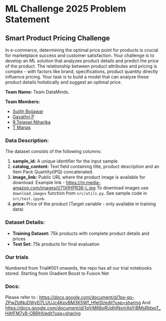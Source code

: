 # ML Challenge 2025 Problem Statement

## Smart Product Pricing Challenge

In e-commerce, determining the optimal price point for products is crucial for marketplace success and customer satisfaction. Your challenge is to develop an ML solution that analyzes product details and predict the price of the product. The relationship between product attributes and pricing is complex - with factors like brand, specifications, product quantity directly influence pricing. Your task is to build a model that can analyze these product details holistically and suggest an optimal price.

**Team Name:** Team DataMinds.

**Team Members:** 
- [Sujith Bojjawar](https://www.linkedin.com/in/sujith-bojjawar-26b820256/)
- [Gayathri P](https://www.linkedin.com/in/gayathri-pch/)
- [R.Tejaswi Niharika](https://in.linkedin.com/in/relli-tejaswi-niharika-032696295)
- [T Manas ](https://in.linkedin.com/in/t-manas-chakravarty-91958224b)  


### Data Description:

The dataset consists of the following columns:

1. **sample_id:** A unique identifier for the input sample
2. **catalog_content:** Text field containing title, product description and an Item Pack Quantity(IPQ) concatenated.
3. **image_link:** Public URL where the product image is available for download. 
   Example link - https://m.media-amazon.com/images/I/71XfHPR36-L.jpg
   To download images use `download_images` function from `src/utils.py`. See sample code in `src/test.ipynb`.
4. **price:** Price of the product (Target variable - only available in training data)

### Dataset Details:

- **Training Dataset:** 75k products with complete product details and prices
- **Test Set:** 75k products for final evaluation

### Our trials 
Numbered from Trial#001 onwards, the repo has all our trial notebooks stored. Starting from Gradient Boost to Fusion Net

### Docs:
Please refer to : https://docs.google.com/document/d/1px-qo-ZPwZIdNuDWyEl7LUUJc4KpvBM3K5Wf_HfelSI/edit?usp=sharing
And https://docs.google.com/document/d/1q1rM68oRUdhINxmXpYjBMsRldxoT_HAfFM7vB-OBRHI/edit?usp=sharing
